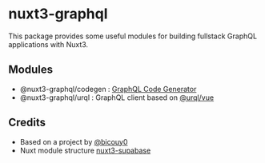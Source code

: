 # nuxt3-graphql

This package provides some useful modules for building fullstack GraphQL applications with Nuxt3.

## Modules

- @nuxt3-graphql/codegen : [GraphQL Code Generator](https://www.graphql-code-generator.com/)
- @nuxt3-graphql/urql : GraphQL client based on [@urql/vue](https://formidable.com/open-source/urql/docs/basics/vue/)

## Credits

- Based on a project by [@bicouy0](https://github.com/bicouy0/nuxt3-urql)
- Nuxt module structure [nuxt3-supabase](https://github.com/wobsoriano/nuxt3-supabase)
